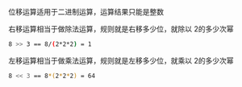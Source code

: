 位移运算适用于二进制运算，运算结果只能是整数


右移运算相当于做除法运算，规则就是右移多少位，就除以 2的多少次幂
``` bash
8 >> 3 == 8/(2*2*2) = 1
```
左移运算相当于做乘法运算，规则就是左移多少位，就乘以 2的多少次幂

``` bash
8 << 3 == 8*(2*2*2) = 64
```